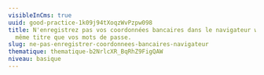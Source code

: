 ```yaml
---
visibleInCms: true
uuid: good-practice-1k09j94tXoqzWvPzpw098
title: N'enregistrez pas vos coordonnées bancaires dans le navigateur web au
  même titre que vos mots de passe.
slug: ne-pas-enregistrer-coordonnees-bancaires-navigateur
thematique: thematique-b2NrlcXR_BqRhZ9FigQAW
niveau: basique
---
```

